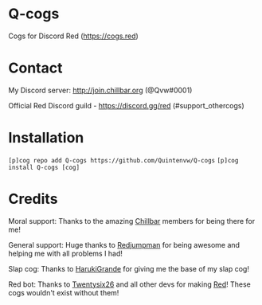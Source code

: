 # Q-cogs
Cogs for Discord Red (https://cogs.red)


# Contact
My Discord server: http://join.chillbar.org (@Qvw#0001)

Official Red Discord guild - https://discord.gg/red (#support_othercogs)


# Installation 
```[p]cog repo add Q-cogs https://github.com/Quintenvw/Q-cogs```
```[p]cog install Q-cogs [cog]```

# Credits
Moral support:
Thanks to the amazing [Chillbar](http://join.chillbar.org) members for being there for me!


General support:
Huge thanks to [Redjumpman](https://github.com/Redjumpman/) for being awesome and helping me with all problems I had!


Slap cog:
Thanks to [HarukiGrande](https://github.com/HarukiGrande) for giving me the base of my slap cog!


Red bot:
Thanks to [Twentysix26](https://github.com/Twentysix26) and all other devs for making [Red](https://cogs.red)! These cogs wouldn't exist without them! 

